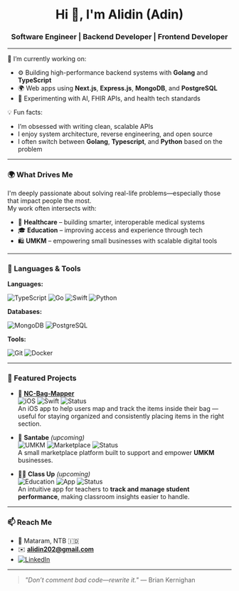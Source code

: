 <h1 align="center">Hi 👋, I'm Alidin (Adin)</h1>
<h3 align="center">Software Engineer | Backend Developer | Frontend Developer </h3>

---

🔭 I’m currently working on:
- ⚙️ Building high-performance backend systems with **Golang** and **TypeScript**
- 🌍 Web apps using **Next.js**, **Express.js**, **MongoDB**, and **PostgreSQL**
- 🧠 Experimenting with AI, FHIR APIs, and health tech standards

💡 Fun facts:
- I’m obsessed with writing clean, scalable APIs
- I enjoy system architecture, reverse engineering, and open source
- I often switch between **Golang**, **Typescript**, and **Python** based on the problem

---

### 🌍 What Drives Me

I'm deeply passionate about solving real-life problems—especially those that impact people the most.  
My work often intersects with:
- 🏥 **Healthcare** – building smarter, interoperable medical systems
- 🎓 **Education** – improving access and experience through tech
- 🛍️ **UMKM** – empowering small businesses with scalable digital tools

---

### 🚀 Languages & Tools

**Languages:**

![TypeScript](https://img.shields.io/badge/-TypeScript-007ACC?style=flat-square&logo=typescript)
![Go](https://img.shields.io/badge/-Golang-00ADD8?style=flat-square&logo=go)
![Swift](https://img.shields.io/badge/-Swift-FA7343?style=flat-square&logo=swift)
![Python](https://img.shields.io/badge/-Python-3776AB?style=flat-square&logo=python)

**Databases:**

![MongoDB](https://img.shields.io/badge/-MongoDB-4EA94B?style=flat-square&logo=mongodb)
![PostgreSQL](https://img.shields.io/badge/-PostgreSQL-336791?style=flat-square&logo=postgresql)

**Tools:**

![Git](https://img.shields.io/badge/-Git-F05032?style=flat-square&logo=git)
![Docker](https://img.shields.io/badge/-Docker-2496ED?style=flat-square&logo=docker)

---

### 📌 Featured Projects

- 🎒 [**NC-Bag-Mapper**](https://github.com/Adin-bima/NC-Bag-Mapper)  
  ![iOS](https://img.shields.io/badge/platform-iOS-blue?logo=apple&logoColor=white) ![Swift](https://img.shields.io/badge/code-Swift-orange?logo=swift) ![Status](https://img.shields.io/badge/status-complete-brightgreen)  
  An iOS app to help users map and track the items inside their bag — useful for staying organized and consistently placing items in the right section.

- 🛒 **Santabe** *(upcoming)*  
  ![UMKM](https://img.shields.io/badge/domain-UMKM-blueviolet) ![Marketplace](https://img.shields.io/badge/type-Marketplace-orange) ![Status](https://img.shields.io/badge/status-upcoming-yellow)  
  A small marketplace platform built to support and empower **UMKM** businesses.

- 🧑‍🏫 **Class Up** *(upcoming)*  
  ![Education](https://img.shields.io/badge/domain-Education-009688) ![App](https://img.shields.io/badge/type-TeacherApp-blue) ![Status](https://img.shields.io/badge/status-upcoming-yellow)  
  An intuitive app for teachers to **track and manage student performance**, making classroom insights easier to handle.

---

### 📫 Reach Me

- 📍 Mataram, NTB 🇮🇩  
- ✉️ **alidin202@gmail.com**
- [![LinkedIn](https://img.shields.io/badge/-LinkedIn-0077B5?style=flat-square&logo=linkedin&logoColor=white)](https://www.linkedin.com/in/your-username)

---

> *"Don’t comment bad code—rewrite it."* — Brian Kernighan
